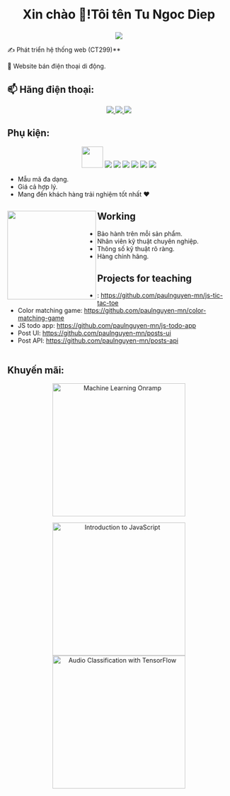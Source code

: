 <h1 align="center">Xin chào 👋!Tôi tên Tu Ngoc Diep</h1>
<h3 align="center">  </h3>
<p align="center"><img src="https://img.icons8.com/color/48/000000/d-cute.png"/></p>

 ✍ Phát triển hệ thống web (CT299)**

 🌱 Website bán điện thoại di động.


## 📫 Hãng điện thoại:
<p align="center">
  <a href="https://linkedin.com/in/tien-nhm" target="_blank">
    <img src="https://img.icons8.com/ios/50/000000/mac-os--v1.png"/>
  </a>
  <a href="https://www.facebook.com/01.tien" alt="Facebook">
    <img src="https://img.icons8.com/color/48/000000/samsung.png"/>
  </a> 
  <a href="https://github.com/TienNHM" alt="Github">
    <img src="https://img.icons8.com/windows/32/000000/huawei-logo.png"/>
  </a> 
  <a href="https://www.youtube.com/channel/UCaRr1SjyHm61RrLY-DIBm1g" alt="Youtube channel" target="_blank" >
  </a>
</p>

## Phụ kiện:
<p align="center">
  <img src="https://img.icons8.com/external-flaticons-flat-flat-icons/64/000000/external-headphone-cyber-monday-flaticons-flat-flat-icons.png" width="48" height="48"/> 
  <img src="https://img.icons8.com/external-xnimrodx-blue-xnimrodx/64/000000/external-clock-smartwatch-xnimrodx-blue-xnimrodx-5.png"/>
  <img src="https://img.icons8.com/external-vitaliy-gorbachev-lineal-color-vitaly-gorbachev/60/000000/external-clock-health-vitaliy-gorbachev-lineal-color-vitaly-gorbachev.png"/>
  <img src="https://img.icons8.com/external-flaticons-flat-flat-icons/64/000000/external-camera-security-guard-flaticons-flat-flat-icons.png"/>
  <img src="https://img.icons8.com/external-wanicon-flat-wanicon/64/000000/external-camera-smart-home-wanicon-flat-wanicon.png"/>
  <img src="https://img.icons8.com/ios-filled/50/000000/camera--v1.png"/>
  <img src="https://img.icons8.com/external-flaticons-lineal-color-flat-icons/64/000000/external-phone-web-flaticons-lineal-color-flat-icons.png"/>
</p>

<table style="width:100%;">


- Mẫu mã đa dạng.
- Giá cả hợp lý.
- Mang đến khách hàng trải nghiệm tốt nhất ❤

## Working <a href="https://github.com/paulnguyen-mn"><img align="left" width="auto" height="200" src="https://res.cloudinary.com/kimwy/image/upload/v1598840300/easyfrontend/programming_hgngx9.png"></a>

- Bảo hành trên mỗi sản phẩm.
- Nhân viên kỹ thuật chuyên nghiệp.
- Thông số kỹ thuật rõ ràng.
- Hàng chính hãng.

## Projects for teaching

- : https://github.com/paulnguyen-mn/js-tic-tac-toe
- Color matching game: https://github.com/paulnguyen-mn/color-matching-game
- JS todo app: https://github.com/paulnguyen-mn/js-todo-app
- Post UI: https://github.com/paulnguyen-mn/posts-ui
- Post API: https://github.com/paulnguyen-mn/posts-api

</table>

## Khuyến mãi:

<p align="center">
  <a href="https://matlabacademy.mathworks.com/progress/share/certificate.html?id=c2f444b8-d6ce-4eef-9934-48d7fa7da2d1">
    
  </a>
  <a href="https://matlabacademy.mathworks.com/progress/share/certificate.html?id=ad7fb8de-67d7-487f-95ee-f3871a61b1e1">
    <img alt="Machine Learning Onramp" title="Machine Learning Onramp" src="certificates/Machine-Learning-Onramp-certificate.png" width="300px" />
  </a>
</p>

<p align="center">
  <a href="https://www.coursera.org/account/accomplishments/certificate/XFNU3UXCK5DG">
    <img alt="Introduction to JavaScript" title="Introduction to JavaScript" src="certificates/Coursera%20XFNU3UXCK5DG.png" width="300px" />
  </a>
  <a href="https://www.coursera.org/account/accomplishments/certificate/MBSDFCKQ9X8E">
    <img alt="Audio Classification with TensorFlow" title="Audio Classification with TensorFlow" src="certificates/Coursera%20MBSDFCKQ9X8E.png" width="300px" />
  </a>
</p>
</p>
